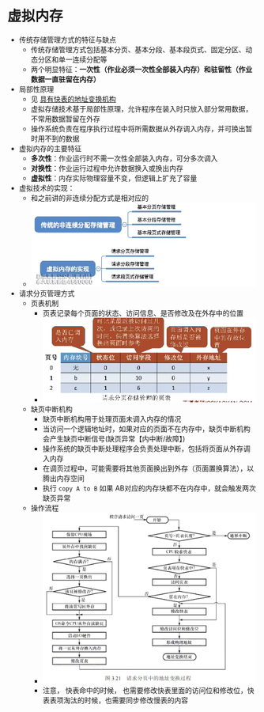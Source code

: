# 虚拟内存

* 传统存储管理方式的特征与缺点
    * 传统存储管理方式包括基本分页、基本分段、基本段页式、固定分区、动态分区和单一连续分配等
    * 两个明显特征：**一次性（作业必须一次性全部装入内存）和驻留性（作业数据一直驻留在内存）**
* 局部性原理
    * 见 [具有快表的地址变换机构](./具有快表的地址变换机构.md)
    * 虚拟存储技术基于局部性原理，允许程序在装入时只放入部分常用数据，不常用数据暂留在外存
    * 操作系统负责在程序执行过程中将所需数据从外存调入内存，并可换出暂时用不到的数据
* 虚拟内存的主要特征
    * **多次性**：作业运行时不需一次性全部装入内存，可分多次调入
    * **对换性**：作业运行过程中允许数据换入或换出内存
    * **虚拟性**：内存实际物理容量不变，但逻辑上扩充了容量
* 虚拟技术的实现：
    * 和之前讲的非连续分配方式是相对应的
    * ![](./img/Snipaste_2025-06-06_13-08-21.png)
* 请求分页管理方式
    * 页表机制
        * 页表记录每个页面的状态、访问信息、是否修改及在外存中的位置
        * ![](./img/Snipaste_2025-06-06_13-12-41.png)
    * 缺页中断机构
        * 缺页中断机构用于处理页面未调入内存的情况
        * 当访问一个逻辑地址时，如果对应的页面不在内存中，缺页中断机构会产生缺页中断信号(缺页异常【内中断/故障】)
        * 操作系统的缺页中断处理程序会负责处理中断，包括将页面从外存调入内存
        * 在调页过程中，可能需要将其他页面换出到外存（页面置换算法），以腾出内存空间
        * 执行 `copy A to B` 如果 AB对应的内存块都不在内存中，就会触发两次缺页异常
    * 操作流程
        * ![](./img/407b1b1477290b9de649a8ee61cb5ee.jpg)
        * 注意， 快表命中的时候， 也需要修改快表里面的访问位和修改位，快表表项淘汰的时候，也需要同步修改慢表的内容